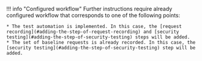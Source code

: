 !!! info "Configured workflow"
    Further instructions require already configured workflow that corresponds to one of the following points:

    * The test automation is implemented. In this case, the [request recording](#adding-the-step-of-request-recording) and [security testing](#adding-the-step-of-security-testing) steps will be added.
    * The set of baseline requests is already recorded. In this case, the [security testing](#adding-the-step-of-security-testing) step will be added.
